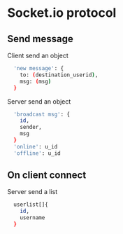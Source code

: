 # Socket.io protocol
## Send message
Client send an object
```bash
  'new message': {
    to: (destination_userid),
    msg: (msg)
  }
```

Server send an object
```bash
  'broadcast msg': {
    id,
    sender,
    msg
  }
  'online': u_id
  'offline': u_id
```

## On client connect
Server send a list
```bash
  userlist[]{
    id,
    username
  }
```
